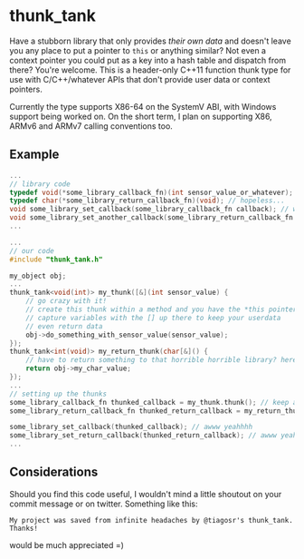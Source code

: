 # thunk_tank
Have a stubborn library that only provides _their own data_ and doesn't leave you any place to put a pointer to ```this``` or anything similar? Not even a context pointer you could put as a key into a hash table and dispatch from there? You're welcome.
This is a header-only C++11 function thunk type for use with C/C++/whatever APIs that don't provide user data or context pointers.

Currently the type supports X86-64 on the SystemV ABI, with Windows support being worked on. On the short term, I plan on supporting X86, ARMv6 and ARMv7 calling conventions too.

## Example

``` c++
...
// library code
typedef void(*some_library_callback_fn)(int sensor_value_or_whatever); // why no userdata/context?? whyyyy??
typedef char(*some_library_return_callback_fn)(void); // hopeless...
void some_library_set_callback(some_library_callback_fn callback); // why no userdata?? whyyyy??
void some_library_set_another_callback(some_library_return_callback_fn return_callback);
...

...
// our code
#include "thunk_tank.h"

my_object obj;
...
thunk_tank<void(int)> my_thunk([&](int sensor_value) {
    // go crazy with it!
    // create this thunk within a method and you have the *this pointer available
    // capture variables with the [] up there to keep your userdata
    // even return data
    obj->do_something_with_sensor_value(sensor_value);
});
thunk_tank<int(void)> my_return_thunk(char[&]() {
    // have to return something to that horrible horrible library? here you go.
    return obj->my_char_value;
});
...
// setting up the thunks
some_library_callback_fn thunked_callback = my_thunk.thunk(); // keep an eye on the thunk object scope - when my_thunk gets destroyed the thunk code is freed
some_library_return_callback_fn thunked_return_callback = my_return_thunk.thunk();

some_library_set_callback(thunked_callback); // awww yeahhhh
some_library_set_return_callback(thunked_return_callback); // awww yeahhhh
...
```

## Considerations

Should you find this code useful, I wouldn't mind a little shoutout on your commit message or on twitter. Something like this:
```
My project was saved from infinite headaches by @tiagosr's thunk_tank. Thanks!
```
would be much appreciated =)
